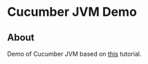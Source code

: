 # Cucumber JVM Demo

## About

Demo of Cucumber JVM based on [this](https://docs.cucumber.io/guides/10-minute-tutorial/) tutorial.
